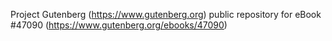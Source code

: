 Project Gutenberg (https://www.gutenberg.org) public repository for eBook #47090 (https://www.gutenberg.org/ebooks/47090)
